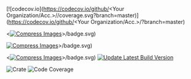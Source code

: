 [![codecov.io](https://codecov.io/github/<Your Organization/Acc.>/<YourRepo>/coverage.svg?branch=master)]
(https://codecov.io/github/<Your Organization/Acc.>/<YourRepo>?branch=master)

<[![Compress Images](https://github.com/promptfoo/promptfoo/actions/workflows/image-actions.yml/badge.svg)](https://github.com/promptfoo/promptfoo/actions/workflows/image-actions.yml)>/badge.svg)

[![Compress Images](https://github.com/promptfoo/promptfoo/actions/workflows/image-actions.yml/badge.svg?event=release)](https://github.com/promptfoo/promptfoo/actions/workflows/image-actions.yml)>/badge.svg)

<[![Compress Images](https://github.com/promptfoo/promptfoo/actions/workflows/image-actions.yml/badge.svg?event=release)](https://github.com/promptfoo/promptfoo/actions/workflows/image-actions.yml)>/badge.svg)
[![Update Latest Build Version](https://github.com/MetaMask/metamask-mobile/actions/workflows/update-latest-build-version.yml/badge.svg)](https://github.com/MetaMask/metamask-mobile/actions/workflows/update-latest-build-version.yml)

<img src="https://img.shields.io/crates/v/homestar-wasm?label=crates" alt="Crate">
<img src="https://codecov.io/gh/ipvm-wg/homestar/branch/main/graph/badge.svg?token=SOMETOKEN" alt="Code Coverage"/
